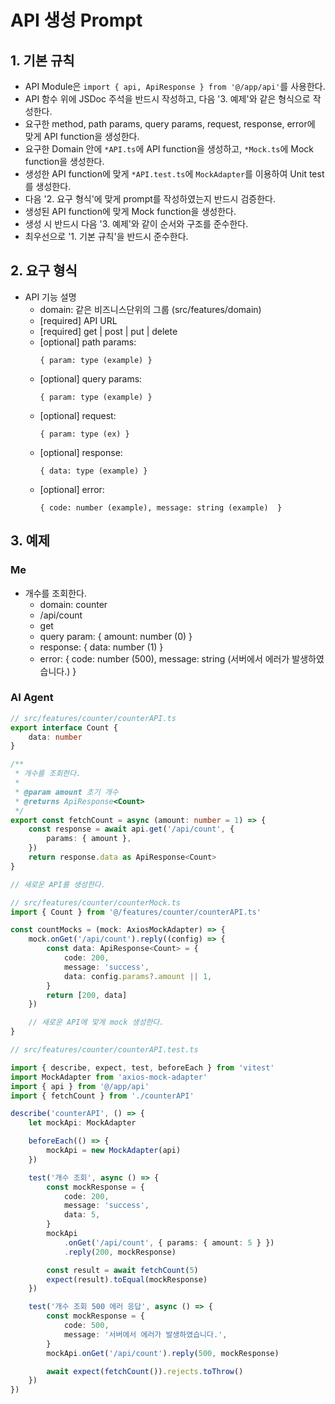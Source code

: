 # API 생성 Prompt

## 1. 기본 규칙
- API Module은 `import { api, ApiResponse } from '@/app/api'`를 사용한다.
- API 함수 위에 JSDoc 주석을 반드시 작성하고, 다음 '3. 예제'와 같은 형식으로 작성한다.
- 요구한 method, path params, query params, request, response, error에 맞게 API function을 생성한다.
- 요구한 Domain 안에 `*API.ts`에 API function을 생성하고, `*Mock.ts`에 Mock function을 생성한다.
- 생성한 API function에 맞게 `*API.test.ts`에 `MockAdapter`를 이용하여 Unit test를 생성한다. 
- 다음 '2. 요구 형식'에 맞게 prompt를 작성하였는지 반드시 검증한다.
- 생성된 API function에 맞게 Mock function을 생성한다.
- 생성 시 반드시 다음 '3. 예제'와 같이 순서와 구조를 준수한다.
- 최우선으로 '1. 기본 규칙'을 반드시 준수한다.

## 2. 요구 형식
- API 기능 설명
  - domain: 같은 비즈니스단위의 그룹 (src/features/domain)
  - [required] API URL
  - [required] get | post | put | delete
  - [optional] path params:
    ```
    { param: type (example) }
    ```
  - [optional] query params:
    ```
    { param: type (example) }
    ```
  - [optional] request:
    ```
    { param: type (ex) }
    ```
  - [optional] response:
    ```
    { data: type (example) }
    ``` 
  - [optional] error:
    ```
    { code: number (example), message: string (example)  }
    ```

## 3. 예제
### Me
- 개수를 조회한다.
  - domain: counter
  - /api/count
  - get
  - query param:
    { amount: number (0) }
  - response:
    { data: number (1) }
  - error:
    { code: number (500), message: string (서버에서 에러가 발생하였습니다.) }

### AI Agent
```typescript
// src/features/counter/counterAPI.ts
export interface Count {
    data: number
}

/**
 * 개수를 조회한다.
 *
 * @param amount 초기 개수
 * @returns ApiResponse<Count>
 */
export const fetchCount = async (amount: number = 1) => {
    const response = await api.get('/api/count', {
        params: { amount },
    })
    return response.data as ApiResponse<Count>
}

// 새로운 API를 생성한다.
```

```typescript
// src/features/counter/counterMock.ts
import { Count } from '@/features/counter/counterAPI.ts'

const countMocks = (mock: AxiosMockAdapter) => {
    mock.onGet('/api/count').reply((config) => {
        const data: ApiResponse<Count> = {
            code: 200,
            message: 'success',
            data: config.params?.amount || 1,
        }
        return [200, data]
    })

    // 새로운 API에 맞게 mock 생성한다.
}
```

```typescript
// src/features/counter/counterAPI.test.ts

import { describe, expect, test, beforeEach } from 'vitest'
import MockAdapter from 'axios-mock-adapter'
import { api } from '@/app/api'
import { fetchCount } from './counterAPI'

describe('counterAPI', () => {
    let mockApi: MockAdapter

    beforeEach(() => {
        mockApi = new MockAdapter(api)
    })

    test('개수 조회', async () => {
        const mockResponse = {
            code: 200,
            message: 'success',
            data: 5,
        }
        mockApi
            .onGet('/api/count', { params: { amount: 5 } })
            .reply(200, mockResponse)

        const result = await fetchCount(5)
        expect(result).toEqual(mockResponse)
    })

    test('개수 조회 500 에러 응답', async () => {
        const mockResponse = {
            code: 500,
            message: '서버에서 에러가 발생하였습니다.',
        }
        mockApi.onGet('/api/count').reply(500, mockResponse)

        await expect(fetchCount()).rejects.toThrow()
    })
})
```